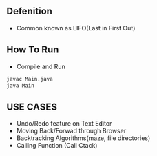 ## Defenition

- Common known as LIFO(Last in First Out)

## How To Run

- Compile and Run
``` bash
javac Main.java
java Main
```

## USE CASES

- Undo/Redo feature on Text Editor
- Moving Back/Forwad through Browser
- Backtracking Algorithms(maze, file directories)
- Calling Function (Call Ctack)